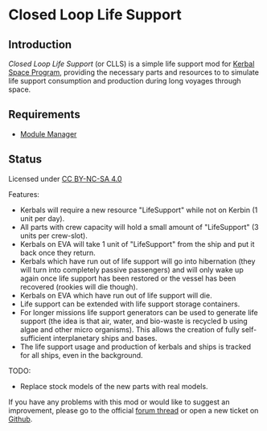 # Closed Loop Life Support

## Introduction

*Closed Loop Life Support* (or CLLS) is a simple life support mod for [Kerbal Space Program](https://kerbalspaceprogram.com), providing the necessary parts and resources to to simulate life support consumption and production during long voyages through space.

## Requirements

+ [Module Manager](https://github.com/sarbian/ModuleManager)

## Status 

Licensed under [CC BY-NC-SA 4.0](https://creativecommons.org/licenses/by-nc-sa/4.0)

Features:
+ Kerbals will require a new resource "LifeSupport" while not on Kerbin (1 unit per day).
+ All parts with crew capacity will hold a small amount of "LifeSupport" (3 units per crew-slot).
+ Kerbals on EVA will take 1 unit of "LifeSupport" from the ship and put it back once they return.
+ Kerbals which have run out of life support will go into hibernation (they will turn into completely passive passengers) and will only wake up again once life support has been restored or the vessel has been recovered (rookies will die though).
+ Kerbals on EVA which have run out of life support will die.
+ Life support can be extended with life support storage containers.
+ For longer missions life support generators can be used to generate life support (the idea is that air, water, and bio-waste is recycled b using algae and other micro organisms). This allows the creation of fully self-sufficient interplanetary ships and bases.
+ The life support usage and production of kerbals and ships is tracked for all ships, even in the background.

TODO:
+ Replace stock models of the new parts with real models.

If you have any problems with this mod or would like to suggest an improvement, please go to the official [forum thread](http://forum.kerbalspaceprogram.com/threads/120281-1-0-x-Closed-Loop-Life-Support-v0-1) or open a new ticket on [Github](https://github.com/mmoench/CLLS).
